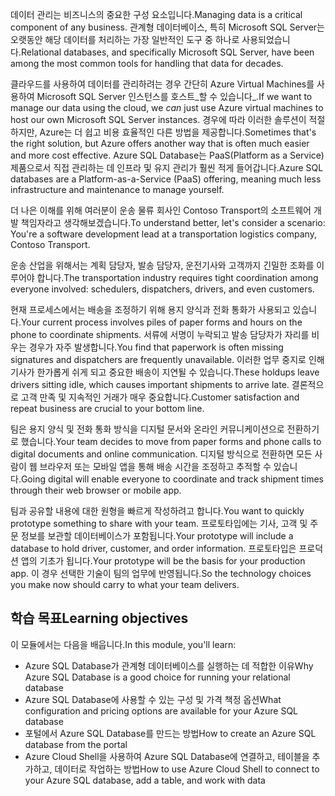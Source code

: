 <span data-ttu-id="5f02f-101">데이터 관리는 비즈니스의 중요한 구성 요소입니다.</span><span class="sxs-lookup"><span data-stu-id="5f02f-101">Managing data is a critical component of any business.</span></span> <span data-ttu-id="5f02f-102">관계형 데이터베이스, 특히 Microsoft SQL Server는 오랫동안 해당 데이터를 처리하는 가장 일반적인 도구 중 하나로 사용되었습니다.</span><span class="sxs-lookup"><span data-stu-id="5f02f-102">Relational databases, and specifically Microsoft SQL Server, have been among the most common tools for handling that data for decades.</span></span> 

<span data-ttu-id="5f02f-103">클라우드를 사용하여 데이터를 관리하려는 경우 간단히 Azure Virtual Machines를 사용하여 Microsoft SQL Server 인스턴스를 호스트_할 수 있습니다_.</span><span class="sxs-lookup"><span data-stu-id="5f02f-103">If we want to manage our data using the cloud, we _can_ just use Azure virtual machines to host our own Microsoft SQL Server instances.</span></span> <span data-ttu-id="5f02f-104">경우에 따라 이러한 솔루션이 적절하지만, Azure는 더 쉽고 비용 효율적인 다른 방법을 제공합니다.</span><span class="sxs-lookup"><span data-stu-id="5f02f-104">Sometimes that's the right solution, but Azure offers another way that is often much easier and more cost effective.</span></span> <span data-ttu-id="5f02f-105">Azure SQL Database는 PaaS(Platform as a Service) 제품으로서 직접 관리하는 데 인프라 및 유지 관리가 훨씬 적게 들어갑니다.</span><span class="sxs-lookup"><span data-stu-id="5f02f-105">Azure SQL databases are a Platform-as-a-Service (PaaS) offering, meaning much less infrastructure and maintenance to manage yourself.</span></span>

<span data-ttu-id="5f02f-106">더 나은 이해를 위해 여러분이 운송 물류 회사인 Contoso Transport의 소프트웨어 개발 책임자라고 생각해보겠습니다.</span><span class="sxs-lookup"><span data-stu-id="5f02f-106">To understand better, let's consider a scenario: You're a software development lead at a transportation logistics company, Contoso Transport.</span></span>

<span data-ttu-id="5f02f-107">운송 산업을 위해서는 계획 담당자, 발송 담당자, 운전기사와 고객까지 긴밀한 조화를 이루어야 합니다.</span><span class="sxs-lookup"><span data-stu-id="5f02f-107">The transportation industry requires tight coordination among everyone involved: schedulers, dispatchers, drivers, and even customers.</span></span>

<span data-ttu-id="5f02f-108">현재 프로세스에서는 배송을 조정하기 위해 용지 양식과 전화 통화가 사용되고 있습니다.</span><span class="sxs-lookup"><span data-stu-id="5f02f-108">Your current process involves piles of paper forms and hours on the phone to coordinate shipments.</span></span> <span data-ttu-id="5f02f-109">서류에 서명이 누락되고 발송 담당자가 자리를 비우는 경우가 자주 발생합니다.</span><span class="sxs-lookup"><span data-stu-id="5f02f-109">You find that paperwork is often missing signatures and dispatchers are frequently unavailable.</span></span> <span data-ttu-id="5f02f-110">이러한 업무 중지로 인해 기사가 한가롭게 쉬게 되고 중요한 배송이 지연될 수 있습니다.</span><span class="sxs-lookup"><span data-stu-id="5f02f-110">These holdups leave drivers sitting idle, which causes important shipments to arrive late.</span></span> <span data-ttu-id="5f02f-111">결론적으로 고객 만족 및 지속적인 거래가 매우 중요합니다.</span><span class="sxs-lookup"><span data-stu-id="5f02f-111">Customer satisfaction and repeat business are crucial to your bottom line.</span></span>

<span data-ttu-id="5f02f-112">팀은 용지 양식 및 전화 통화 방식을 디지털 문서와 온라인 커뮤니케이션으로 전환하기로 했습니다.</span><span class="sxs-lookup"><span data-stu-id="5f02f-112">Your team decides to move from paper forms and phone calls to digital documents and online communication.</span></span> <span data-ttu-id="5f02f-113">디지털 방식으로 전환하면 모든 사람이 웹 브라우저 또는 모바일 앱을 통해 배송 시간을 조정하고 추적할 수 있습니다.</span><span class="sxs-lookup"><span data-stu-id="5f02f-113">Going digital will enable everyone to coordinate and track shipment times through their web browser or mobile app.</span></span>

<span data-ttu-id="5f02f-114">팀과 공유할 내용에 대한 원형을 빠르게 작성하려고 합니다.</span><span class="sxs-lookup"><span data-stu-id="5f02f-114">You want to quickly prototype something to share with your team.</span></span> <span data-ttu-id="5f02f-115">프로토타입에는 기사, 고객 및 주문 정보를 보관할 데이터베이스가 포함됩니다.</span><span class="sxs-lookup"><span data-stu-id="5f02f-115">Your prototype will include a database to hold driver, customer, and order information.</span></span> <span data-ttu-id="5f02f-116">프로토타입은 프로덕션 앱의 기초가 됩니다.</span><span class="sxs-lookup"><span data-stu-id="5f02f-116">Your prototype will be the basis for your production app.</span></span> <span data-ttu-id="5f02f-117">이 경우 선택한 기술이 팀의 업무에 반영됩니다.</span><span class="sxs-lookup"><span data-stu-id="5f02f-117">So the technology choices you make now should carry to what your team delivers.</span></span>

## <a name="learning-objectives"></a><span data-ttu-id="5f02f-118">학습 목표</span><span class="sxs-lookup"><span data-stu-id="5f02f-118">Learning objectives</span></span>

<span data-ttu-id="5f02f-119">이 모듈에서는 다음을 배웁니다.</span><span class="sxs-lookup"><span data-stu-id="5f02f-119">In this module, you'll learn:</span></span>

- <span data-ttu-id="5f02f-120">Azure SQL Database가 관계형 데이터베이스를 실행하는 데 적합한 이유</span><span class="sxs-lookup"><span data-stu-id="5f02f-120">Why Azure SQL Database is a good choice for running your relational database</span></span>
- <span data-ttu-id="5f02f-121">Azure SQL Database에 사용할 수 있는 구성 및 가격 책정 옵션</span><span class="sxs-lookup"><span data-stu-id="5f02f-121">What configuration and pricing options are available for your Azure SQL database</span></span>
- <span data-ttu-id="5f02f-122">포털에서 Azure SQL Database를 만드는 방법</span><span class="sxs-lookup"><span data-stu-id="5f02f-122">How to create an Azure SQL database from the portal</span></span>
- <span data-ttu-id="5f02f-123">Azure Cloud Shell을 사용하여 Azure SQL Database에 연결하고, 테이블을 추가하고, 데이터로 작업하는 방법</span><span class="sxs-lookup"><span data-stu-id="5f02f-123">How to use Azure Cloud Shell to connect to your Azure SQL database, add a table, and work with data</span></span>